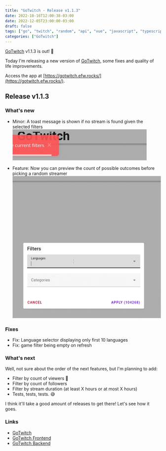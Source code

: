```yaml
---
title: "GoTwitch - Release v1.1.3"
date: 2022-10-16T12:00:38-03:00
date: 2022-12-05T23:00:00-03:00
draft: false
tags: ["go", "twitch", "random", "api", "vue", "javascript", "typescript", "web"]
categories: ["GoTwitch"]
---
```


[GoTwitch](https://gotwitch.efw.rocks/) v1.1.3 is out! :tada:

Today I'm releasing a new version of [GoTwitch](https://gotwitch.efw.rocks/), some fixes and quality of life improvements.

Access the app at [https://gotwitch.efw.rocks/](https://gotwitch.efw.rocks/).

## Release v1.1.3

### What's new 

- Minor: A toast message is shown if no stream is found given the selected filters
![Toast message](/posts/gotwtich-releases/gotwitch-release-v1.1.3/toast-message.gif)

- Feature: Now you can preview the count of possible outcomes before picking a random streamer
![Filter count](/posts/gotwtich-releases/gotwitch-release-v1.1.3/filter-count.gif)

### Fixes

- Fix: Language selector displaying only first 10 languages
- Fix: game filter being empty on refresh

### What's next

Well, not sure about the order of the next features, but I'm planning to add:

- Filter by count of viewers :eyes:
- Filter by count of followers
- Filter by stream duration (at least X hours or at most X hours)
- Tests, tests, tests. :sweat_smile:

I think it'll take a good amount of releases to get there! Let's see how it goes.

### Links

- [GoTwitch](https://gotwitch.efw.rocks/)
- [GoTwitch Frontend](https://github.com/EduardoFW/gotwitch-front)
- [GoTwitch Backend](https://github.com/EduardoFW/gotwitch-back)